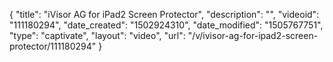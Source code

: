 {
    "title": "iVisor AG for iPad2 Screen Protector",
    "description": "",
    "videoid": "111180294",
    "date_created": "1502924310",
    "date_modified": "1505767751",
    "type": "captivate",
    "layout": "video",
    "url": "\/v\/ivisor-ag-for-ipad2-screen-protector\/111180294"
}